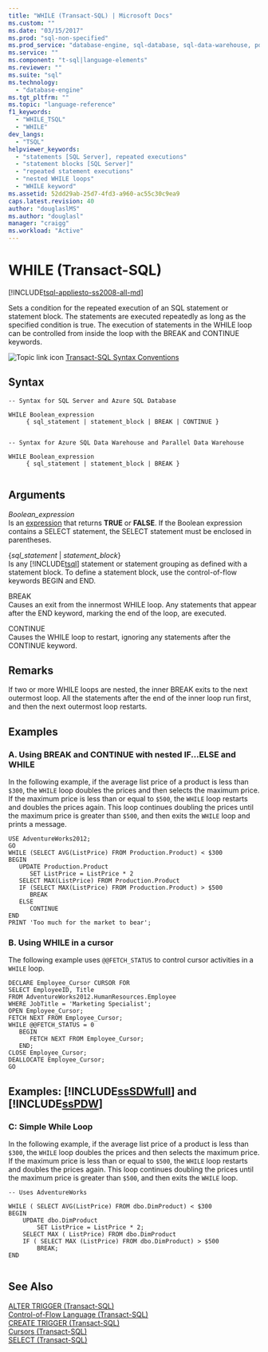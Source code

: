 ```yaml
---
title: "WHILE (Transact-SQL) | Microsoft Docs"
ms.custom: ""
ms.date: "03/15/2017"
ms.prod: "sql-non-specified"
ms.prod_service: "database-engine, sql-database, sql-data-warehouse, pdw"
ms.service: ""
ms.component: "t-sql|language-elements"
ms.reviewer: ""
ms.suite: "sql"
ms.technology: 
  - "database-engine"
ms.tgt_pltfrm: ""
ms.topic: "language-reference"
f1_keywords: 
  - "WHILE_TSQL"
  - "WHILE"
dev_langs: 
  - "TSQL"
helpviewer_keywords: 
  - "statements [SQL Server], repeated executions"
  - "statement blocks [SQL Server]"
  - "repeated statement executions"
  - "nested WHILE loops"
  - "WHILE keyword"
ms.assetid: 52dd29ab-25d7-4fd3-a960-ac55c30c9ea9
caps.latest.revision: 40
author: "douglaslMS"
ms.author: "douglasl"
manager: "craigg"
ms.workload: "Active"
---
```

# WHILE (Transact-SQL)
[!INCLUDE[tsql-appliesto-ss2008-all-md](../../includes/tsql-appliesto-ss2008-all-md.md)]

  Sets a condition for the repeated execution of an SQL statement or statement block. The statements are executed repeatedly as long as the specified condition is true. The execution of statements in the WHILE loop can be controlled from inside the loop with the BREAK and CONTINUE keywords.  
  
 ![Topic link icon](../../database-engine/configure-windows/media/topic-link.gif "Topic link icon") [Transact-SQL Syntax Conventions](../../t-sql/language-elements/transact-sql-syntax-conventions-transact-sql.md)  
  
## Syntax  
  
```  
-- Syntax for SQL Server and Azure SQL Database  
  
WHILE Boolean_expression   
     { sql_statement | statement_block | BREAK | CONTINUE }  
  
```  
  
```  
-- Syntax for Azure SQL Data Warehouse and Parallel Data Warehouse  
  
WHILE Boolean_expression   
     { sql_statement | statement_block | BREAK }  
  
```  
  
## Arguments  
 *Boolean_expression*  
 Is an [expression](../../t-sql/language-elements/expressions-transact-sql.md) that returns **TRUE** or **FALSE**. If the Boolean expression contains a SELECT statement, the SELECT statement must be enclosed in parentheses.  
  
 {*sql_statement* | *statement_block*}  
 Is any [!INCLUDE[tsql](../../includes/tsql-md.md)] statement or statement grouping as defined with a statement block. To define a statement block, use the control-of-flow keywords BEGIN and END.  
  
 BREAK  
 Causes an exit from the innermost WHILE loop. Any statements that appear after the END keyword, marking the end of the loop, are executed.  
  
 CONTINUE  
 Causes the WHILE loop to restart, ignoring any statements after the CONTINUE keyword.  
  
## Remarks  
 If two or more WHILE loops are nested, the inner BREAK exits to the next outermost loop. All the statements after the end of the inner loop run first, and then the next outermost loop restarts.  
  
## Examples  
  
### A. Using BREAK and CONTINUE with nested IF...ELSE and WHILE  
 In the following example, if the average list price of a product is less than `$300`, the `WHILE` loop doubles the prices and then selects the maximum price. If the maximum price is less than or equal to `$500`, the `WHILE` loop restarts and doubles the prices again. This loop continues doubling the prices until the maximum price is greater than `$500`, and then exits the `WHILE` loop and prints a message.  
  
```  
USE AdventureWorks2012;  
GO  
WHILE (SELECT AVG(ListPrice) FROM Production.Product) < $300  
BEGIN  
   UPDATE Production.Product  
      SET ListPrice = ListPrice * 2  
   SELECT MAX(ListPrice) FROM Production.Product  
   IF (SELECT MAX(ListPrice) FROM Production.Product) > $500  
      BREAK  
   ELSE  
      CONTINUE  
END  
PRINT 'Too much for the market to bear';  
```  
  
### B. Using WHILE in a cursor  
 The following example uses `@@FETCH_STATUS` to control cursor activities in a `WHILE` loop.  
  
```  
DECLARE Employee_Cursor CURSOR FOR  
SELECT EmployeeID, Title   
FROM AdventureWorks2012.HumanResources.Employee  
WHERE JobTitle = 'Marketing Specialist';  
OPEN Employee_Cursor;  
FETCH NEXT FROM Employee_Cursor;  
WHILE @@FETCH_STATUS = 0  
   BEGIN  
      FETCH NEXT FROM Employee_Cursor;  
   END;  
CLOSE Employee_Cursor;  
DEALLOCATE Employee_Cursor;  
GO  
```  
  
## Examples: [!INCLUDE[ssSDWfull](../../includes/sssdwfull-md.md)] and [!INCLUDE[ssPDW](../../includes/sspdw-md.md)]  
  
### C: Simple While Loop  
 In the following example, if the average list price of a product is less than `$300`, the `WHILE` loop doubles the prices and then selects the maximum price. If the maximum price is less than or equal to `$500`, the `WHILE` loop restarts and doubles the prices again. This loop continues doubling the prices until the maximum price is greater than `$500`, and then exits the `WHILE` loop.  
  
```  
-- Uses AdventureWorks  
  
WHILE ( SELECT AVG(ListPrice) FROM dbo.DimProduct) < $300  
BEGIN  
    UPDATE dbo.DimProduct  
        SET ListPrice = ListPrice * 2;  
    SELECT MAX ( ListPrice) FROM dbo.DimProduct  
    IF ( SELECT MAX (ListPrice) FROM dbo.DimProduct) > $500  
        BREAK;  
END  
  
```  
  
## See Also  
 [ALTER TRIGGER &#40;Transact-SQL&#41;](../../t-sql/statements/alter-trigger-transact-sql.md)   
 [Control-of-Flow Language &#40;Transact-SQL&#41;](~/t-sql/language-elements/control-of-flow.md)   
 [CREATE TRIGGER &#40;Transact-SQL&#41;](../../t-sql/statements/create-trigger-transact-sql.md)   
 [Cursors &#40;Transact-SQL&#41;](../../t-sql/language-elements/cursors-transact-sql.md)   
 [SELECT &#40;Transact-SQL&#41;](../../t-sql/queries/select-transact-sql.md)  
  
  


